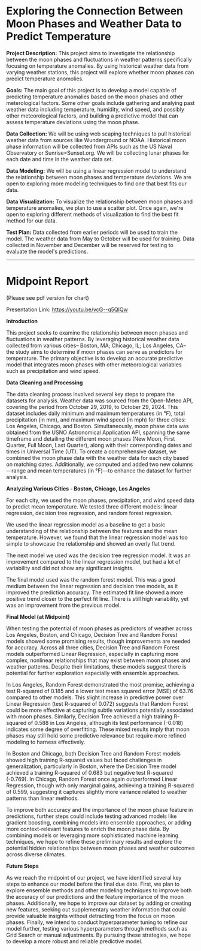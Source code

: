 # Exploring the Connection Between Moon Phases and Weather Data to Predict Temperature 
**Project Description:**
  This project aims to investigate the relationship between the moon phases and fluctuations in weather patterns specifically focusing on temperature anomalies. By using historical weather data from varying weather stations, this project will explore whether moon phases can predict temperature anomolies. 

**Goals:**
  The main goal of this project is to develop a model capable of predicting temperature anomalies based on the moon phases and other meterological factors. Some other goals include gathering and analying past weather data including temperature, humidity, wind speed, and possibly other meteorological factors, and building a predictive model that can assess temperature deviations using the moon phase. 

**Data Collection:**
  We will be using web scaping techniques to pull historical weather data from sources like Wunderground or NOAA. Historical moon phase information will be collected from APIs such as the US Naval Observatory or Sunrise=Sunset.org. We will be collecting lunar phases for each date and time in the weather data set. 

**Data Modeling:**
  We will be using a linear regression model to understand the relationship between moon phases and temperature deviations. We are open to exploring more modeling techniques to find one that best fits our data. 

**Data Visualization:**
  To visualize the relationship between moon phases and temperature anomalies, we plan to use a scatter plot. Once again, we're open to exploring different methods of visualization to find the best fit method for our data. 

**Test Plan:**
  Data collected from earlier periods will be used to train the model. The weather data from May to October will be used for training. Data collected in November and December will be reserved for testing to evaluate the model's predictions. 

---

# Midpoint Report

(Please see pdf version for chart)

Presentation Link: https://youtu.be/vcG--q5QIQw

**Introduction**

This project seeks to examine the relationship between moon phases and fluctuations in weather patterns. By leveraging historical weather data collected from various cities– Boston, MA; Chicago, IL; Los Angeles, CA– the study aims to determine if moon phases can serve as predictors for temperature. The primary objective is to develop an accurate predictive model that integrates moon phases with other meteorological variables such as precipitation and wind speed. 

**Data Cleaning and Processing**

The data cleaning process involved several key steps to prepare the datasets for analysis. Weather data was sourced from the Open-Meteo API, covering the period from October 29, 2019, to October 29, 2024. This dataset includes daily minimum and maximum temperatures (in °F), total precipitation (in mm), and maximum wind speed (in mph) for three cities: Los Angeles, Chicago, and Boston. Simultaneously, moon phase data was obtained from the USNO Astronomical Application API, spanning the same timeframe and detailing the different moon phases (New Moon, First Quarter, Full Moon, Last Quarter), along with their corresponding dates and times in Universal Time (UT). To create a comprehensive dataset, we combined the moon phase data with the weather data for each city based on matching dates. Additionally, we computed and added two new columns—range and mean temperatures (in °F)—to enhance the dataset for further analysis.

**Analyzing Various Cities - Boston, Chicago, Los Angeles**

For each city, we used the moon phases, precipitation, and wind speed data to predict mean temperature. We tested three different models: linear regression, decision tree regression, and random forest regression. 

We used the linear regression model as a baseline to get a basic understanding of the relationship between the features and the mean temperature. However, we found that the linear regression model was too simple to showcase the relationship and showed an overly flat trend. 

The next model we used was the decision tree regression model. It was an improvement compared to the linear regression model, but had a lot of variability and did not show any significant insights.

The final model used was the random forest model. This was a good medium between the linear regression and decision tree models, as it improved the prediction accuracy. The estimated fit line showed a more positive trend closer to the perfect fit line. There is still high variability, yet was an improvement from the previous model. 

**Final Model (at Midpoint)**

When testing the potential of moon phases as predictors of weather across Los Angeles, Boston, and Chicago, Decision Tree and Random Forest models showed some promising results, though improvements are needed for accuracy. Across all three cities, Decision Tree and Random Forest models outperformed Linear Regression, especially in capturing more complex, nonlinear relationships that may exist between moon phases and weather patterns. Despite their limitations, these models suggest there is potential for further exploration especially with ensemble approaches.

In Los Angeles, Random Forest demonstrated the most promise, achieving a test R-squared of 0.185 and a lower test mean squared error (MSE) of 63.76 compared to other models. This slight increase in predictive power over Linear Regression (test R-squared of 0.072) suggests that Random Forest could be more effective at capturing subtle variations potentially associated with moon phases. Similarly, Decision Tree achieved a high training R-squared of 0.588 in Los Angeles, although its test performance (-0.018) indicates some degree of overfitting. These mixed results imply that moon phases may still hold some predictive relevance but require more refined modeling to harness effectively.

In Boston and Chicago, both Decision Tree and Random Forest models showed high training R-squared values but faced challenges in generalization, particularly in Boston, where the Decision Tree model achieved a training R-squared of 0.683 but negative test R-squared (-0.769). In Chicago, Random Forest once again outperformed Linear Regression, though with only marginal gains, achieving a training R-squared of 0.599, suggesting it captures slightly more variance related to weather patterns than linear methods.

To improve both accuracy and the importance of the moon phase feature in predictions, further steps could include testing advanced models like gradient boosting, combining models into ensemble approaches, or adding more context-relevant features to enrich the moon phase data. By combining models or leveraging more sophisticated machine learning techniques, we hope to refine these preliminary results and explore the potential hidden relationships between moon phases and weather outcomes across diverse climates.

**Future Steps**

As we reach the midpoint of our project, we have identified several key steps to enhance our model before the final due date. First, we plan to explore ensemble methods and other modeling techniques to improve both the accuracy of our predictions and the feature importance of the moon phases. Additionally, we hope to improve our dataset by adding or creating new features, seeking out supplementary weather information that could provide valuable insights without detracting from the focus on moon phases. Finally, we intend to conduct hyperparameter tuning to refine our model further, testing various hyperparameters through methods such as Grid Search or manual adjustments. By pursuing these strategies, we hope to develop a more robust and reliable predictive model.
